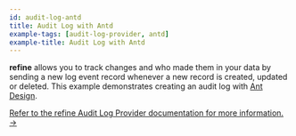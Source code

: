 ```yaml
---
id: audit-log-antd
title: Audit Log with Antd
example-tags: [audit-log-provider, antd]
example-title: Audit Log with Antd
---
```


**refine** allows you to track changes and who made them in your data by sending a new log event record whenever a new record is created, updated or deleted. This example demonstrates creating an audit log with [Ant Design](https://ant.design/).

[Refer to the refine Audit Log Provider documentation for more information. →](/docs/core/providers/audit-log-provider)

<CodeSandboxExample path="antd-audit-log" />
